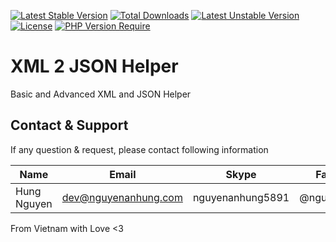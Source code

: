 [![Latest Stable Version](http://poser.pugx.org/nguyenanhung/xml2json-helper/v)](https://packagist.org/packages/nguyenanhung/xml2json-helper) [![Total Downloads](http://poser.pugx.org/nguyenanhung/xml2json-helper/downloads)](https://packagist.org/packages/nguyenanhung/xml2json-helper) [![Latest Unstable Version](http://poser.pugx.org/nguyenanhung/xml2json-helper/v/unstable)](https://packagist.org/packages/nguyenanhung/xml2json-helper) [![License](http://poser.pugx.org/nguyenanhung/xml2json-helper/license)](https://packagist.org/packages/nguyenanhung/xml2json-helper) [![PHP Version Require](http://poser.pugx.org/nguyenanhung/xml2json-helper/require/php)](https://packagist.org/packages/nguyenanhung/xml2json-helper)

# XML 2 JSON Helper

Basic and Advanced XML and JSON Helper

## Contact & Support

If any question & request, please contact following information

| Name        | Email                | Skype            | Facebook      |
| ----------- | -------------------- | ---------------- | ------------- |
| Hung Nguyen | dev@nguyenanhung.com | nguyenanhung5891 | @nguyenanhung |

From Vietnam with Love <3
